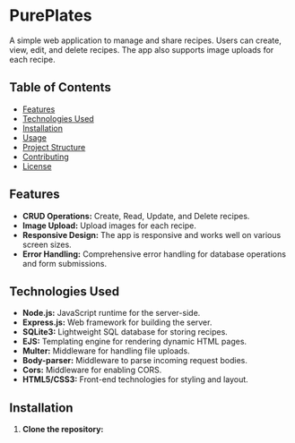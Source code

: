 # PurePlates

A simple web application to manage and share recipes. Users can create, view, edit, and delete recipes. The app also supports image uploads for each recipe.

## Table of Contents
- [Features](#features)
- [Technologies Used](#technologies-used)
- [Installation](#installation)
- [Usage](#usage)
- [Project Structure](#project-structure)
- [Contributing](#contributing)
- [License](#license)

## Features
- **CRUD Operations:** Create, Read, Update, and Delete recipes.
- **Image Upload:** Upload images for each recipe.
- **Responsive Design:** The app is responsive and works well on various screen sizes.
- **Error Handling:** Comprehensive error handling for database operations and form submissions.

## Technologies Used
- **Node.js:** JavaScript runtime for the server-side.
- **Express.js:** Web framework for building the server.
- **SQLite3:** Lightweight SQL database for storing recipes.
- **EJS:** Templating engine for rendering dynamic HTML pages.
- **Multer:** Middleware for handling file uploads.
- **Body-parser:** Middleware to parse incoming request bodies.
- **Cors:** Middleware for enabling CORS.
- **HTML5/CSS3:** Front-end technologies for styling and layout.

## Installation

1. **Clone the repository:**
